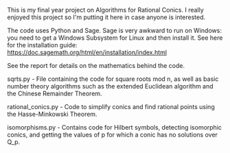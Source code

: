 This is my final year project on Algorithms for Rational Conics. I really enjoyed this project so I'm putting it here in case anyone is interested.

The code uses Python and Sage. Sage is very awkward to run on Windows: you need to get a Windows Subsystem for Linux and then install it.
See here for the installation guide: https://doc.sagemath.org/html/en/installation/index.html

See the report for details on the mathematics behind the code.


sqrts.py - File containing the code for square roots mod n, as well as basic number theory algorithms such as the extended Euclidean algorithm and the Chinese Remainder Theorem.

rational_conics.py - Code to simplify conics and find rational points using the Hasse-Minkowski Theorem.

isomorphisms.py - Contains code for Hilbert symbols, detecting isomorphic conics, and getting the values of p for which a conic has no solutions over Q_p.
